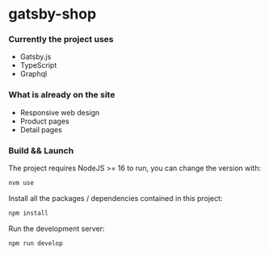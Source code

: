 # gatsby-shop

### Currently the project uses
* Gatsby.js
* TypeScript
* Graphql


### What is already on the site
<ul>
<li>Responsive web design</li>
<li>Product pages</li>
<li>Detail pages</li>
</ul>

### Build && Launch
The project requires NodeJS >= 16 to run, you can change the version with:


```bash
nvm use
```
Install all the packages / dependencies contained in this project:

```bash
npm install
```

Run the development server:

```bash
npm run develop
```
